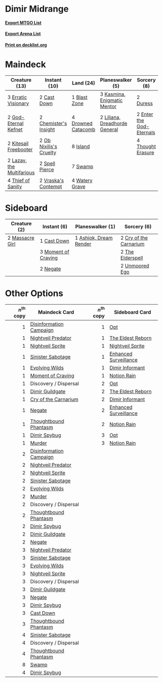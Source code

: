 # Dimir Midrange

#### [Export MTGO List](../collection/Dimir%20Midrange/Dimir%20Midrange.txt)
#### [Export Arena List](../collection/Dimir%20Midrange/Dimir%20Midrange_arena.txt)
#### [Print on decklist.org](http://decklist.org/?deckmain=1%09Blast%20Zone%0A2%09Cast%20Down%0A2%09Chemister's%20Insight%0A4%09Drowned%20Catacomb%0A2%09Duress%0A2%09Enter%20the%20God-Eternals%0A3%09Erratic%20Visionary%0A2%09God-Eternal%20Kefnet%0A8%09Island%0A3%09Kasmina,%20Enigmatic%20Mentor%0A2%09Kitesail%20Freebooter%0A2%09Lazav,%20the%20Multifarious%0A2%09Liliana,%20Dreadhorde%20General%0A2%09Ob%20Nixilis's%20Cruelty%0A2%09Spell%20Pierce%0A7%09Swamp%0A4%09Thief%20of%20Sanity%0A4%09Thought%20Erasure%0A2%09Vraska's%20Contempt%0A4%09Watery%20Grave&deckside=1%09Ashiok,%20Dream%20Render%0A1%09Cast%20Down%0A2%09Cry%20of%20the%20Carnarium%0A2%09Massacre%20Girl%0A3%09Moment%20of%20Craving%0A2%09Negate%0A2%09The%20Elderspell%0A2%09Unmoored%20Ego)
# Maindeck

|                                           Creature (13)                                            |                                          Instant (10)                                           |                                          Land (24)                                          |                                            Planeswalker (5)                                            |                                            Sorcery (8)                                            |
|----------------------------------------------------------------------------------------------------|-------------------------------------------------------------------------------------------------|---------------------------------------------------------------------------------------------|--------------------------------------------------------------------------------------------------------|---------------------------------------------------------------------------------------------------|
|3 [Erratic Visionary](http://gatherer.wizards.com/Pages/Card/Details.aspx?multiverseid=460975)      |2 [Cast Down](http://gatherer.wizards.com/Pages/Card/Details.aspx?multiverseid=442969)           |1 [Blast Zone](http://gatherer.wizards.com/Pages/Card/Details.aspx?multiverseid=461171)      |3 [Kasmina, Enigmatic Mentor](http://gatherer.wizards.com/Pages/Card/Details.aspx?multiverseid=460983)  |2 [Duress](http://gatherer.wizards.com/Pages/Card/Details.aspx?multiverseid=14557)                 |
|2 [God-Eternal Kefnet](http://gatherer.wizards.com/Pages/Card/Details.aspx?multiverseid=460980)     |2 [Chemister's Insight](http://gatherer.wizards.com/Pages/Card/Details.aspx?multiverseid=452782) |4 [Drowned Catacomb](http://gatherer.wizards.com/Pages/Card/Details.aspx?multiverseid=430633)|2 [Liliana, Dreadhorde General](http://gatherer.wizards.com/Pages/Card/Details.aspx?multiverseid=461024)|2 [Enter the God-Eternals](http://gatherer.wizards.com/Pages/Card/Details.aspx?multiverseid=461123)|
|2 [Kitesail Freebooter](http://gatherer.wizards.com/Pages/Card/Details.aspx?multiverseid=435264)    |2 [Ob Nixilis's Cruelty](http://gatherer.wizards.com/Pages/Card/Details.aspx?multiverseid=461028)|8 [Island](http://gatherer.wizards.com/Pages/Card/Details.aspx?multiverseid=439857)          |                                                                                                        |4 [Thought Erasure](http://gatherer.wizards.com/Pages/Card/Details.aspx?multiverseid=452956)       |
|2 [Lazav, the Multifarious](http://gatherer.wizards.com/Pages/Card/Details.aspx?multiverseid=452934)|2 [Spell Pierce](http://gatherer.wizards.com/Pages/Card/Details.aspx?multiverseid=425876)        |7 [Swamp](http://gatherer.wizards.com/Pages/Card/Details.aspx?multiverseid=439858)           |                                                                                                        |                                                                                                   |
|4 [Thief of Sanity](http://gatherer.wizards.com/Pages/Card/Details.aspx?multiverseid=452955)        |2 [Vraska's Contempt](http://gatherer.wizards.com/Pages/Card/Details.aspx?multiverseid=435283)   |4 [Watery Grave](http://gatherer.wizards.com/Pages/Card/Details.aspx?multiverseid=405114)    |                                                                                                        |                                                                                                   |


# Sideboard

|                                       Creature (2)                                       |                                         Instant (6)                                          |                                        Planeswalker (1)                                         |                                           Sorcery (6)                                           |
|------------------------------------------------------------------------------------------|----------------------------------------------------------------------------------------------|-------------------------------------------------------------------------------------------------|-------------------------------------------------------------------------------------------------|
|2 [Massacre Girl](http://gatherer.wizards.com/Pages/Card/Details.aspx?multiverseid=461026)|1 [Cast Down](http://gatherer.wizards.com/Pages/Card/Details.aspx?multiverseid=442969)        |1 [Ashiok, Dream Render](http://gatherer.wizards.com/Pages/Card/Details.aspx?multiverseid=461155)|2 [Cry of the Carnarium](http://gatherer.wizards.com/Pages/Card/Details.aspx?multiverseid=457214)|
|                                                                                          |3 [Moment of Craving](http://gatherer.wizards.com/Pages/Card/Details.aspx?multiverseid=439736)|                                                                                                 |2 [The Elderspell](http://gatherer.wizards.com/Pages/Card/Details.aspx?multiverseid=461016)      |
|                                                                                          |2 [Negate](http://gatherer.wizards.com/Pages/Card/Details.aspx?multiverseid=423707)           |                                                                                                 |2 [Unmoored Ego](http://gatherer.wizards.com/Pages/Card/Details.aspx?multiverseid=452962)        |


# Other Options

|*n*<sup>th</sup> copy|                                          Maindeck Card                                           |*n*<sup>th</sup> copy|                                         Sideboard Card                                         |
|--------------------:|--------------------------------------------------------------------------------------------------|--------------------:|------------------------------------------------------------------------------------------------|
|                    1|[Disinformation Campaign](http://gatherer.wizards.com/Pages/Card/Details.aspx?multiverseid=452917)|                    1|[Opt](http://gatherer.wizards.com/Pages/Card/Details.aspx?multiverseid=442948)                  |
|                    1|[Nightveil Predator](http://gatherer.wizards.com/Pages/Card/Details.aspx?multiverseid=452941)     |                    1|[The Eldest Reborn](http://gatherer.wizards.com/Pages/Card/Details.aspx?multiverseid=442978)    |
|                    1|[Nightveil Sprite](http://gatherer.wizards.com/Pages/Card/Details.aspx?multiverseid=452798)       |                    1|[Nightveil Sprite](http://gatherer.wizards.com/Pages/Card/Details.aspx?multiverseid=452798)     |
|                    1|[Sinister Sabotage](http://gatherer.wizards.com/Pages/Card/Details.aspx?multiverseid=452804)      |                    1|[Enhanced Surveillance](http://gatherer.wizards.com/Pages/Card/Details.aspx?multiverseid=452790)|
|                    1|[Evolving Wilds](http://gatherer.wizards.com/Pages/Card/Details.aspx?multiverseid=426944)         |                    1|[Dimir Informant](http://gatherer.wizards.com/Pages/Card/Details.aspx?multiverseid=452786)      |
|                    1|[Moment of Craving](http://gatherer.wizards.com/Pages/Card/Details.aspx?multiverseid=439736)      |                    1|[Notion Rain](http://gatherer.wizards.com/Pages/Card/Details.aspx?multiverseid=452943)          |
|                    1|Discovery / Dispersal                                                                             |                    2|[Opt](http://gatherer.wizards.com/Pages/Card/Details.aspx?multiverseid=442948)                  |
|                    1|[Dimir Guildgate](http://gatherer.wizards.com/Pages/Card/Details.aspx?multiverseid=376306)        |                    2|[The Eldest Reborn](http://gatherer.wizards.com/Pages/Card/Details.aspx?multiverseid=442978)    |
|                    1|[Cry of the Carnarium](http://gatherer.wizards.com/Pages/Card/Details.aspx?multiverseid=457214)   |                    2|[Dimir Informant](http://gatherer.wizards.com/Pages/Card/Details.aspx?multiverseid=452786)      |
|                    1|[Negate](http://gatherer.wizards.com/Pages/Card/Details.aspx?multiverseid=423707)                 |                    2|[Enhanced Surveillance](http://gatherer.wizards.com/Pages/Card/Details.aspx?multiverseid=452790)|
|                    1|[Thoughtbound Phantasm](http://gatherer.wizards.com/Pages/Card/Details.aspx?multiverseid=452805)  |                    2|[Notion Rain](http://gatherer.wizards.com/Pages/Card/Details.aspx?multiverseid=452943)          |
|                    1|[Dimir Spybug](http://gatherer.wizards.com/Pages/Card/Details.aspx?multiverseid=452916)           |                    3|[Opt](http://gatherer.wizards.com/Pages/Card/Details.aspx?multiverseid=442948)                  |
|                    1|[Murder](http://gatherer.wizards.com/Pages/Card/Details.aspx?multiverseid=442087)                 |                    3|[Notion Rain](http://gatherer.wizards.com/Pages/Card/Details.aspx?multiverseid=452943)          |
|                    2|[Disinformation Campaign](http://gatherer.wizards.com/Pages/Card/Details.aspx?multiverseid=452917)|                     |                                                                                                |
|                    2|[Nightveil Predator](http://gatherer.wizards.com/Pages/Card/Details.aspx?multiverseid=452941)     |                     |                                                                                                |
|                    2|[Nightveil Sprite](http://gatherer.wizards.com/Pages/Card/Details.aspx?multiverseid=452798)       |                     |                                                                                                |
|                    2|[Sinister Sabotage](http://gatherer.wizards.com/Pages/Card/Details.aspx?multiverseid=452804)      |                     |                                                                                                |
|                    2|[Evolving Wilds](http://gatherer.wizards.com/Pages/Card/Details.aspx?multiverseid=426944)         |                     |                                                                                                |
|                    2|[Murder](http://gatherer.wizards.com/Pages/Card/Details.aspx?multiverseid=442087)                 |                     |                                                                                                |
|                    2|Discovery / Dispersal                                                                             |                     |                                                                                                |
|                    2|[Thoughtbound Phantasm](http://gatherer.wizards.com/Pages/Card/Details.aspx?multiverseid=452805)  |                     |                                                                                                |
|                    2|[Dimir Spybug](http://gatherer.wizards.com/Pages/Card/Details.aspx?multiverseid=452916)           |                     |                                                                                                |
|                    2|[Dimir Guildgate](http://gatherer.wizards.com/Pages/Card/Details.aspx?multiverseid=376306)        |                     |                                                                                                |
|                    2|[Negate](http://gatherer.wizards.com/Pages/Card/Details.aspx?multiverseid=423707)                 |                     |                                                                                                |
|                    3|[Nightveil Predator](http://gatherer.wizards.com/Pages/Card/Details.aspx?multiverseid=452941)     |                     |                                                                                                |
|                    3|[Sinister Sabotage](http://gatherer.wizards.com/Pages/Card/Details.aspx?multiverseid=452804)      |                     |                                                                                                |
|                    3|[Evolving Wilds](http://gatherer.wizards.com/Pages/Card/Details.aspx?multiverseid=426944)         |                     |                                                                                                |
|                    3|[Nightveil Sprite](http://gatherer.wizards.com/Pages/Card/Details.aspx?multiverseid=452798)       |                     |                                                                                                |
|                    3|Discovery / Dispersal                                                                             |                     |                                                                                                |
|                    3|[Dimir Guildgate](http://gatherer.wizards.com/Pages/Card/Details.aspx?multiverseid=376306)        |                     |                                                                                                |
|                    3|[Negate](http://gatherer.wizards.com/Pages/Card/Details.aspx?multiverseid=423707)                 |                     |                                                                                                |
|                    3|[Dimir Spybug](http://gatherer.wizards.com/Pages/Card/Details.aspx?multiverseid=452916)           |                     |                                                                                                |
|                    3|[Cast Down](http://gatherer.wizards.com/Pages/Card/Details.aspx?multiverseid=442969)              |                     |                                                                                                |
|                    3|[Thoughtbound Phantasm](http://gatherer.wizards.com/Pages/Card/Details.aspx?multiverseid=452805)  |                     |                                                                                                |
|                    4|[Sinister Sabotage](http://gatherer.wizards.com/Pages/Card/Details.aspx?multiverseid=452804)      |                     |                                                                                                |
|                    4|Discovery / Dispersal                                                                             |                     |                                                                                                |
|                    4|[Thoughtbound Phantasm](http://gatherer.wizards.com/Pages/Card/Details.aspx?multiverseid=452805)  |                     |                                                                                                |
|                    8|[Swamp](http://gatherer.wizards.com/Pages/Card/Details.aspx?multiverseid=439858)                  |                     |                                                                                                |
|                    4|[Dimir Spybug](http://gatherer.wizards.com/Pages/Card/Details.aspx?multiverseid=452916)           |                     |                                                                                                |

